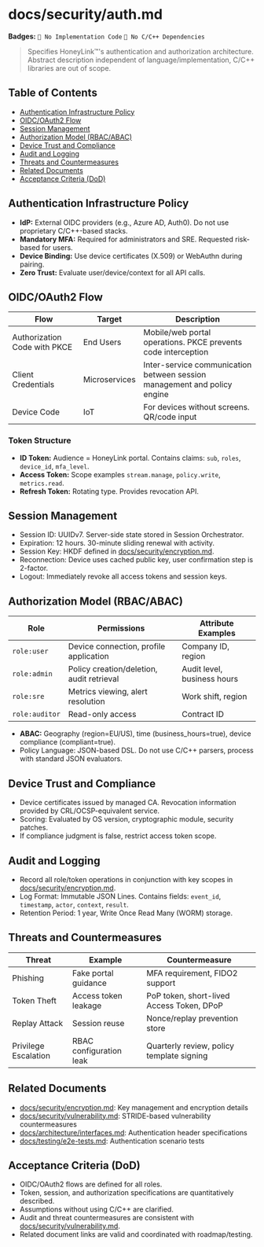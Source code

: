 # docs/security/auth.md

**Badges:** `🚫 No Implementation Code` `🚫 No C/C++ Dependencies`

> Specifies HoneyLink™'s authentication and authorization architecture. Abstract description independent of language/implementation, C/C++ libraries are out of scope.

## Table of Contents
- [Authentication Infrastructure Policy](#authentication-infrastructure-policy)
- [OIDC/OAuth2 Flow](#oidcoauth2-flow)
- [Session Management](#session-management)
- [Authorization Model (RBAC/ABAC)](#authorization-model-rbacabac)
- [Device Trust and Compliance](#device-trust-and-compliance)
- [Audit and Logging](#audit-and-logging)
- [Threats and Countermeasures](#threats-and-countermeasures)
- [Related Documents](#related-documents)
- [Acceptance Criteria (DoD)](#acceptance-criteria-dod)

## Authentication Infrastructure Policy
- **IdP:** External OIDC providers (e.g., Azure AD, Auth0). Do not use proprietary C/C++-based stacks.
- **Mandatory MFA:** Required for administrators and SRE. Requested risk-based for users.
- **Device Binding:** Use device certificates (X.509) or WebAuthn during pairing.
- **Zero Trust:** Evaluate user/device/context for all API calls.

## OIDC/OAuth2 Flow
| Flow | Target | Description |
|------|--------|-------------|
| Authorization Code with PKCE | End Users | Mobile/web portal operations. PKCE prevents code interception |
| Client Credentials | Microservices | Inter-service communication between session management and policy engine |
| Device Code | IoT | For devices without screens. QR/code input |

### Token Structure
- **ID Token:** Audience = HoneyLink portal. Contains claims: `sub`, `roles`, `device_id`, `mfa_level`.
- **Access Token:** Scope examples `stream.manage`, `policy.write`, `metrics.read`.
- **Refresh Token:** Rotating type. Provides revocation API.

## Session Management
- Session ID: UUIDv7. Server-side state stored in Session Orchestrator.
- Expiration: 12 hours. 30-minute sliding renewal with activity.
- Session Key: HKDF defined in [docs/security/encryption.md](./encryption.md).
- Reconnection: Device uses cached public key, user confirmation step is 2-factor.
- Logout: Immediately revoke all access tokens and session keys.

## Authorization Model (RBAC/ABAC)
| Role | Permissions | Attribute Examples |
|------|-------------|-------------------|
| `role:user` | Device connection, profile application | Company ID, region |
| `role:admin` | Policy creation/deletion, audit retrieval | Audit level, business hours |
| `role:sre` | Metrics viewing, alert resolution | Work shift, region |
| `role:auditor` | Read-only access | Contract ID |

- **ABAC:** Geography (region=EU/US), time (business_hours=true), device compliance (compliant=true).
- Policy Language: JSON-based DSL. Do not use C/C++ parsers, process with standard JSON evaluators.

## Device Trust and Compliance
- Device certificates issued by managed CA. Revocation information provided by CRL/OCSP-equivalent service.
- Scoring: Evaluated by OS version, cryptographic module, security patches.
- If compliance judgment is false, restrict access token scope.

## Audit and Logging
- Record all role/token operations in conjunction with key scopes in [docs/security/encryption.md](./encryption.md).
- Log Format: Immutable JSON Lines. Contains fields: `event_id`, `timestamp`, `actor`, `context`, `result`.
- Retention Period: 1 year, Write Once Read Many (WORM) storage.

## Threats and Countermeasures
| Threat | Example | Countermeasure |
|--------|---------|----------------|
| Phishing | Fake portal guidance | MFA requirement, FIDO2 support |
| Token Theft | Access token leakage | PoP token, short-lived Access Token, DPoP |
| Replay Attack | Session reuse | Nonce/replay prevention store |
| Privilege Escalation | RBAC configuration leak | Quarterly review, policy template signing |

## Related Documents
- [docs/security/encryption.md](./encryption.md): Key management and encryption details
- [docs/security/vulnerability.md](./vulnerability.md): STRIDE-based vulnerability countermeasures
- [docs/architecture/interfaces.md](../architecture/interfaces.md): Authentication header specifications
- [docs/testing/e2e-tests.md](../testing/e2e-tests.md): Authentication scenario tests

## Acceptance Criteria (DoD)
- OIDC/OAuth2 flows are defined for all roles.
- Token, session, and authorization specifications are quantitatively described.
- Assumptions without using C/C++ are clarified.
- Audit and threat countermeasures are consistent with [docs/security/vulnerability.md](./vulnerability.md).
- Related document links are valid and coordinated with roadmap/testing.
